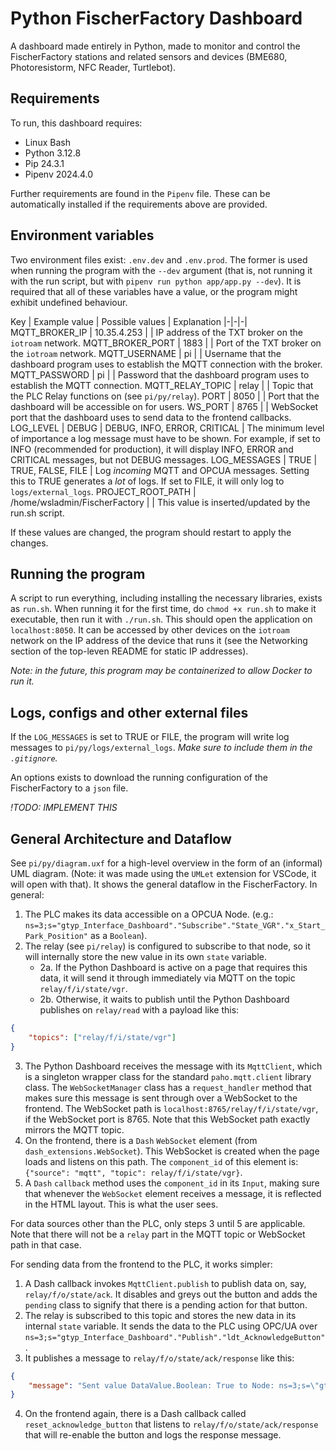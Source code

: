 # Python FischerFactory Dashboard

A dashboard made entirely in Python, made to monitor and control the FischerFactory stations and related sensors and devices (BME680, Photoresistorm, NFC Reader, Turtlebot). 

## Requirements

To run, this dashboard requires:
- Linux Bash
- Python 3.12.8
- Pip 24.3.1
- Pipenv 2024.4.0

Further requirements are found in the `Pipenv` file. These can be automatically installed if the requirements above are provided. 

## Environment variables

Two environment files exist: `.env.dev` and `.env.prod`. The former is used when running the program with the `--dev` argument (that is, not running it with the run script, but with `pipenv run python app/app.py --dev`). It is required that all of these variables have a value, or the program might exhibit undefined behaviour.

Key | Example value | Possible values | Explanation
|-|-|-|
MQTT_BROKER_IP | 10.35.4.253 | | IP address of the TXT broker on the `iotroam` network.
MQTT_BROKER_PORT | 1883 | |  Port of the TXT broker on the `iotroam` network.
MQTT_USERNAME | pi | | Username that the dashboard program uses to establish the MQTT connection with the broker.
MQTT_PASSWORD | pi | | Password that the dashboard program uses to establish the MQTT connection.
MQTT_RELAY_TOPIC | relay | | Topic that the PLC Relay functions on (see `pi/py/relay`).
PORT | 8050 | | Port that the dashboard will be accessible on for users.
WS_PORT | 8765 | | WebSocket port that the dashboard uses to send data to the frontend callbacks.
LOG_LEVEL | DEBUG | DEBUG, INFO, ERROR, CRITICAL | The minimum level of importance a log message must have to be shown. For example, if set to INFO (recommended for production), it will display INFO, ERROR and CRITICAL messages, but not DEBUG messages.
LOG_MESSAGES | TRUE | TRUE, FALSE, FILE | Log *incoming* MQTT and OPCUA messages. Setting this to TRUE generates a *lot* of logs. If set to FILE, it will only log to `logs/external_logs`.
PROJECT_ROOT_PATH | /home/wsladmin/FischerFactory | | This value is inserted/updated by the run.sh script. 

If these values are changed, the program should restart to apply the changes. 

## Running the program

A script to run everything, including installing the necessary libraries, exists as `run.sh`. When running it for the first time, do `chmod +x run.sh` to make it executable, then run it with `./run.sh`. This should open the application on `localhost:8050`. It can be accessed by other devices on the `iotroam` network on the IP address of the device that runs it (see the Networking section of the top-leven README for static IP addresses).

*Note: in the future, this program may be containerized to allow Docker to run it.*

## Logs, configs and other external files

If the `LOG_MESSAGES` is set to TRUE or FILE, the program will write log messages to `pi/py/logs/external_logs`. *Make sure to include them in the `.gitignore`.*

An options exists to download the running configuration of the FischerFactory to a `json` file. 

*!TODO: IMPLEMENT THIS*

## General Architecture and Dataflow

See `pi/py/diagram.uxf` for a high-level overview in the form of an (informal) UML diagram. (Note: it was made using the `UMLet` extension for VSCode, it will open with that). It shows the general dataflow in the FischerFactory. In general:

1. The PLC makes its data accessible on a OPCUA Node. (e.g.: `ns=3;s="gtyp_Interface_Dashboard"."Subscribe"."State_VGR"."x_Start_Park_Position"` as a `Boolean`).
2. The relay (see `pi/relay`) is configured to subscribe to that node, so it will internally store the new value in its own `state` variable. 
   - 2a. If the Python Dashboard is active on a page that requires this data, it will send it through immediately via MQTT on the topic `relay/f/i/state/vgr`.
   - 2b. Otherwise, it waits to publish until the Python Dashboard publishes on `relay/read` with a payload like this:
```json
{
    "topics": ["relay/f/i/state/vgr"]
}
```
3. The Python Dashboard receives the message with its `MqttClient`, which is a singleton wrapper class for the standard `paho.mqtt.client` library class. The `WebSocketManager` class has a `request_handler` method that makes sure this message is sent through over a WebSocket to the frontend. The WebSocket path is `localhost:8765/relay/f/i/state/vgr`, if the WebSocket port is 8765. Note that this WebSocket path exactly mirrors the MQTT topic. 
4. On the frontend, there is a `Dash` `WebSocket` element (from `dash_extensions.WebSocket`). This WebSocket is created when the page loads and listens on this path. The `component_id` of this element is: `{"source": "mqtt", "topic": relay/f/i/state/vgr}`.
5. A `Dash` `callback` method uses the `component_id` in its `Input`, making sure that whenever the `WebSocket` element receives a message, it is reflected in the HTML layout. This is what the user sees.

For data sources other than the PLC, only steps 3 until 5 are applicable. Note that there will not be a `relay` part in the MQTT topic or WebSocket path in that case.

For sending data from the frontend to the PLC, it works simpler:

1. A Dash callback invokes `MqttClient.publish` to publish data on, say, `relay/f/o/state/ack`. It disables and greys out the button and adds the `pending` class to signify that there is a pending action for that button.
2. The relay is subscribed to this topic and stores the new data in its internal `state` variable. It sends the data to the PLC using OPC/UA over `ns=3;s="gtyp_Interface_Dashboard"."Publish"."ldt_AcknowledgeButton"`. 
3. It publishes a message to `relay/f/o/state/ack/response` like this: 
```json
{
    "message": "Sent value DataValue.Boolean: True to Node: ns=3;s=\"gtyp_Interface_Dashboard\".\"Publish\".\"ldt_AcknowledgeButton\""
}
```
4. On the frontend again, there is a Dash callback called `reset_acknowledge_button` that listens to `relay/f/o/state/ack/response` that will re-enable the button and logs the response message.